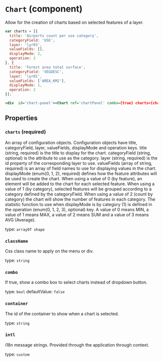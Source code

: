 `Chart` (component)
===================

Allow for the creation of charts based on selected features of a layer.

```javascript
var charts = [{
  title: 'Airports count per use category',
  categoryField: 'USE',
  layer: 'lyr03',
  valueFields: [],
  displayMode: 2,
  operation: 2
}, {
  title: 'Forest area total surface',
  categoryField: 'VEGDESC',
  layer: 'lyr01',
  valueFields: ['AREA_KM2'],
  displayMode: 1,
  operation: 2
}];
```

```xml
<div  id='chart-panel'><Chart ref='chartPanel' combo={true} charts={charts}/></div>
```

Properties
----------

### `charts` (required)

An array of configuration objects. Configuration objects have title, categoryField, layer,
valueFields, displayMode and operation keys.
title (string, required) is the title to display for the chart.
categoryField (string, optional) is the attribute to use as the category.
layer (string, required) is the id property of the corresponding layer to use.
valueFields (array of string, required) is an array of field names to use for displaying values in the chart.
displayMode (enum(0, 1, 2), required) defines how the feature attributes will be used to create the chart. When using a value of 0 (by feature), an element will
be added to the chart for each selected feature. When using a value of 1 (by category), selected features will be grouped according to
a category defined by the categoryField. When using a value of 2 (count by category) the chart will show the number of features in each
category.
The statistic function to use when displayMode is by category (1) is defined in the operation (enum(0, 1, 2, 3), optional) key.
A value of 0 means MIN, a value of 1 means MAX, a value of 2 means SUM and a value of 3 means AVG (Average).

type: `arrayOf shape`


### `className`

Css class name to apply on the menu or div.

type: `string`


### `combo`

If true, show a combo box to select charts instead of dropdown button.

type: `bool`
defaultValue: `false`


### `container`

The id of the container to show when a chart is selected.

type: `string`


### `intl`

i18n message strings. Provided through the application through context.

type: `custom`

